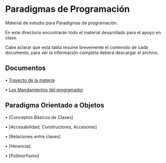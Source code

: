 # Paradigmas de Programación 

Material de estudio para Paradigmas de programación.

En este directorio encontrarán todo el material desarollado para el apoyo en clase. 	

Cabe aclarar que esta tabla resume brevemente el contenido de cada documento, para ver la información completa deberá descargar el archivo.

## Documentos	

  • [Trayecto de la materia](Planeacion_curso_paradigmas_2024-2.xlsx) 

  • [Los Mandamientos del programador](https://www.canva.com/design/DAGLDNHOZ0A/tjMNPkM1jW5kIDijSATwRA/edit?utm_content=DAGLDNHOZ0A&utm_campaign=designshare&utm_medium=link2&utm_source=sharebutton)


## Paradigma Orientado a Objetos
  
  • [Conceptos Básicos de Clases]

  • [Accesabilidad, Constructores, Accesores]

  • [Relaciones entre clases]

  • [Herencia]

  • [Polimorfismo]
